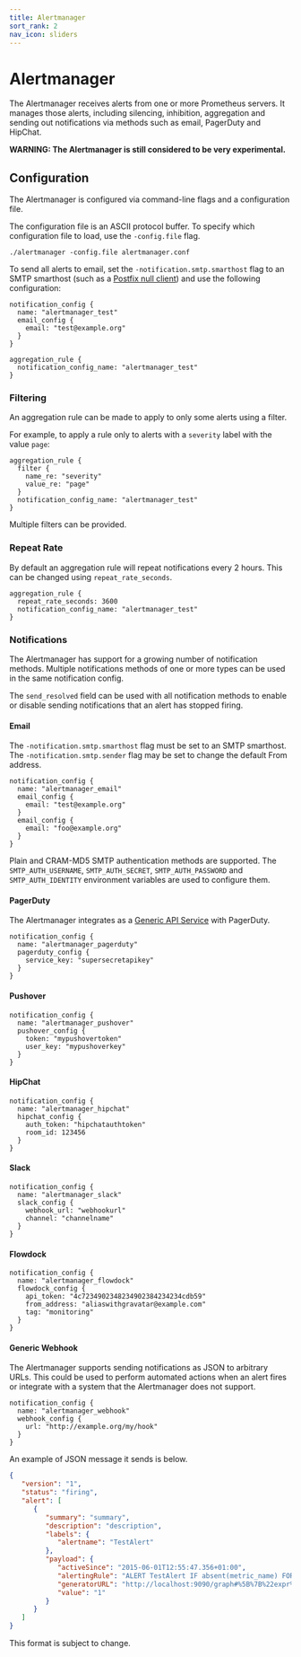 ```yaml
---
title: Alertmanager
sort_rank: 2
nav_icon: sliders
---
```


# Alertmanager

The Alertmanager receives alerts from one or more Prometheus servers.
It manages those alerts, including silencing, inhibition, aggregation and
sending out notifications via methods such as email, PagerDuty and HipChat.

**WARNING: The Alertmanager is still considered to be very experimental.**

## Configuration

The Alertmanager is configured via command-line flags and a configuration file.

The configuration file is an ASCII protocol buffer. To specify which
configuration file to load, use the `-config.file` flag.

```
./alertmanager -config.file alertmanager.conf
```

To send all alerts to email, set the `-notification.smtp.smarthost` flag to
an SMTP smarthost (such as a [Postfix null client](http://www.postfix.org/STANDARD_CONFIGURATION_README.html#null_client)) 
and use the following configuration:

```
notification_config {
  name: "alertmanager_test"
  email_config {
    email: "test@example.org"
  }
}

aggregation_rule {
  notification_config_name: "alertmanager_test"
}
```

### Filtering

An aggregation rule can be made to apply to only some alerts using a filter.

For example, to apply a rule only to alerts with a `severity` label with the value `page`:

```
aggregation_rule {
  filter {
    name_re: "severity"
    value_re: "page"
  }
  notification_config_name: "alertmanager_test"
}
```

Multiple filters can be provided.

### Repeat Rate
By default an aggregation rule will repeat notifications every 2 hours. This can be changed using `repeat_rate_seconds`.

```
aggregation_rule {
  repeat_rate_seconds: 3600
  notification_config_name: "alertmanager_test"
}
```

### Notifications

The Alertmanager has support for a growing number of notification methods.
Multiple notifications methods of one or more types can be used in the same
notification config.

The `send_resolved` field can be used with all notification methods to enable or disable
sending notifications that an alert has stopped firing.

#### Email

The `-notification.smtp.smarthost` flag must be set to an SMTP smarthost.
The `-notification.smtp.sender` flag may be set to change the default From address.

```
notification_config {
  name: "alertmanager_email"
  email_config {
    email: "test@example.org"
  }
  email_config {
    email: "foo@example.org"
  }
}
```

Plain and CRAM-MD5 SMTP authentication methods are supported.
The `SMTP_AUTH_USERNAME`, `SMTP_AUTH_SECRET`, `SMTP_AUTH_PASSWORD` and
`SMTP_AUTH_IDENTITY` environment variables are used to configure them.

#### PagerDuty

The Alertmanager integrates as a [Generic API
Service](https://support.pagerduty.com/hc/en-us/articles/202830340-Creating-a-Generic-API-Service)
with PagerDuty.

```
notification_config {
  name: "alertmanager_pagerduty"
  pagerduty_config {
    service_key: "supersecretapikey"
  }
}
```

#### Pushover
```
notification_config {
  name: "alertmanager_pushover"
  pushover_config {
    token: "mypushovertoken"
    user_key: "mypushoverkey"
  }
}
```

#### HipChat
```
notification_config {
  name: "alertmanager_hipchat"
  hipchat_config {
    auth_token: "hipchatauthtoken"
    room_id: 123456
  }
}
```

#### Slack
```
notification_config {
  name: "alertmanager_slack"
  slack_config {
    webhook_url: "webhookurl"
    channel: "channelname"
  }
}
```

#### Flowdock

```
notification_config {
  name: "alertmanager_flowdock"
  flowdock_config {
    api_token: "4c7234902348234902384234234cdb59"
    from_address: "aliaswithgravatar@example.com"
    tag: "monitoring"
  }
}
```

#### Generic Webhook

The Alertmanager supports sending notifications as JSON to arbitrary
URLs. This could be used to perform automated actions when an
alert fires or integrate with a system that the Alertmanager does not support.

```
notification_config {
  name: "alertmanager_webhook"
  webhook_config {
    url: "http://example.org/my/hook"
  }
}
```

An example of JSON message it sends is below.

```json
{
   "version": "1",
   "status": "firing",
   "alert": [
      {
         "summary": "summary",
         "description": "description",
         "labels": {
            "alertname": "TestAlert"
         },
         "payload": {
            "activeSince": "2015-06-01T12:55:47.356+01:00",
            "alertingRule": "ALERT TestAlert IF absent(metric_name) FOR 0y WITH ",
            "generatorURL": "http://localhost:9090/graph#%5B%7B%22expr%22%3A%22absent%28metric_name%29%22%2C%22tab%22%3A0%7D%5D",
            "value": "1"
         }
      }
   ]
}
```

This format is subject to change.
